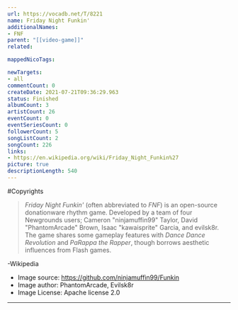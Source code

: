 ```yaml
---
url: https://vocadb.net/T/8221
name: Friday Night Funkin'
additionalNames: 
- FNF
parent: "[[video-game]]"
related:

mappedNicoTags:

newTargets:
- all
commentCount: 0
createDate: 2021-07-21T09:36:29.963
status: Finished
albumCount: 3
artistCount: 26
eventCount: 0
eventSeriesCount: 0
followerCount: 5
songListCount: 2
songCount: 226
links: 
- https://en.wikipedia.org/wiki/Friday_Night_Funkin%27
picture: true
descriptionLength: 540
---
```


#Copyrights

> _Friday Night Funkin'_ (often abbreviated to _FNF_) is an open-source donationware rhythm game. Developed by a team of four Newgrounds users; Cameron "ninjamuffin99" Taylor, David "PhantomArcade" Brown, Isaac "kawaisprite" Garcia, and evilsk8r. The game shares some gameplay features with _Dance Dance Revolution_ and _PaRappa the Rapper_, though borrows aesthetic influences from Flash games.

-Wikipedia

* Image source: https://github.com/ninjamuffin99/Funkin
* Image author: PhantomArcade, Evilsk8r
* Image License: Apache license 2.0

---

